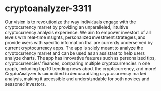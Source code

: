 # cryptoanalyzer-3311
Our vision is to revolutionize the way individuals engage with the cryptocurrency market by providing an unparalleled, intuitive cryptocurrency analysis experience. We aim to empower investors of all levels with real-time insights, personalized investment strategies, and provide users with specific information that are currently underserved by current cryptocurrency apps. The app is solely meant to analyze the cryptocurrency market and can be used as an assistant to help users analyze charts. The app has innovative features such as personalized tips, cryptocurrencies’ finances, comparing multiple cryptocurrencies in one graph, including top 10 trending news about the cryptocurrency, and more! CryptoAnalyzer is committed to democratizing cryptocurrency market analysis, making it accessible and understandable for both novices and seasoned investors.

